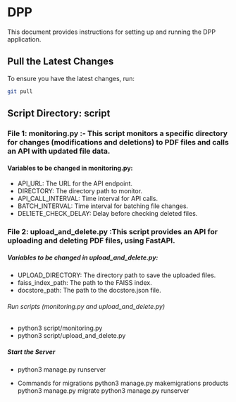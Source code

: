 # DPP

This document provides instructions for setting up and running the DPP application.

## Pull the Latest Changes

To ensure you have the latest changes, run:

```sh
git pull

```
## Script Directory: script

### File 1: monitoring.py :- This script monitors a specific directory for changes (modifications and deletions) to PDF files and calls an API with updated file data.
  
#### Variables to be changed in monitoring.py:
  * API_URL: The URL for the API endpoint.
  * DIRECTORY: The directory path to monitor.
  * API_CALL_INTERVAL: Time interval for API calls.
  * BATCH_INTERVAL: Time interval for batching file changes.
  * DEL1ETE_CHECK_DELAY: Delay before checking deleted files.

### File 2: upload_and_delete.py :This script provides an API for uploading and deleting PDF files, using FastAPI.

##### Variables to be changed in upload_and_delete.py:
  * UPLOAD_DIRECTORY: The directory path to save the uploaded files.
  * faiss_index_path: The path to the FAISS index.
  * docstore_path: The path to the docstore.json file.


###### Run scripts (monitoring.py and upload_and_delete.py)
* python3 script/monitoring.py
* python3 script/upload_and_delete.py

##### Start the Server
* python3 manage.py runserver



- Commands for migrations
python3 manage.py makemigrations products
python3 manage.py migrate
python3 manage.py runserver


